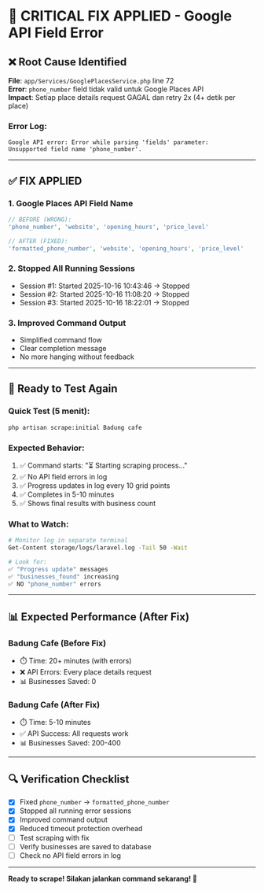 # 🚨 CRITICAL FIX APPLIED - Google API Field Error

## ❌ **Root Cause Identified**

**File**: `app/Services/GooglePlacesService.php` line 72  
**Error**: `phone_number` field tidak valid untuk Google Places API  
**Impact**: Setiap place details request GAGAL dan retry 2x (4+ detik per place)

### Error Log:
```
Google API error: Error while parsing 'fields' parameter: 
Unsupported field name 'phone_number'.
```

---

## ✅ **FIX APPLIED**

### **1. Google Places API Field Name**
```php
// BEFORE (WRONG):
'phone_number', 'website', 'opening_hours', 'price_level'

// AFTER (FIXED):
'formatted_phone_number', 'website', 'opening_hours', 'price_level'
```

### **2. Stopped All Running Sessions**
- Session #1: Started 2025-10-16 10:43:46 → Stopped
- Session #2: Started 2025-10-16 11:08:20 → Stopped  
- Session #3: Started 2025-10-16 18:22:01 → Stopped

### **3. Improved Command Output**
- Simplified command flow
- Clear completion message
- No more hanging without feedback

---

## 🚀 **Ready to Test Again**

### **Quick Test (5 menit):**
```bash
php artisan scrape:initial Badung cafe
```

### **Expected Behavior:**
1. ✅ Command starts: "⏳ Starting scraping process..."
2. ✅ No API field errors in log
3. ✅ Progress updates in log every 10 grid points
4. ✅ Completes in 5-10 minutes
5. ✅ Shows final results with business count

### **What to Watch:**
```bash
# Monitor log in separate terminal
Get-Content storage/logs/laravel.log -Tail 50 -Wait

# Look for:
✅ "Progress update" messages
✅ "businesses_found" increasing
✅ NO "phone_number" errors
```

---

## 📊 **Expected Performance (After Fix)**

### **Badung Cafe (Before Fix)**
- ⏱️ Time: 20+ minutes (with errors)
- ❌ API Errors: Every place details request
- 📊 Businesses Saved: 0

### **Badung Cafe (After Fix)**
- ⏱️ Time: 5-10 minutes
- ✅ API Success: All requests work
- 📊 Businesses Saved: 200-400

---

## 🔍 **Verification Checklist**

- [x] Fixed `phone_number` → `formatted_phone_number`
- [x] Stopped all running error sessions
- [x] Improved command output
- [x] Reduced timeout protection overhead
- [ ] Test scraping with fix
- [ ] Verify businesses are saved to database
- [ ] Check no API field errors in log

---

**Ready to scrape! Silakan jalankan command sekarang! 🎯**

